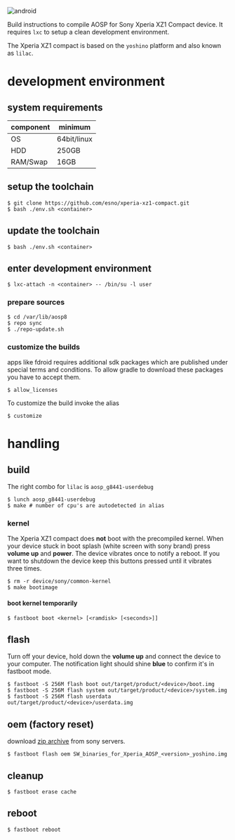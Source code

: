 ![android](https://c1.staticflickr.com/7/6021/5979551591_e61f575354_m_d.jpg "android")

Build instructions to compile AOSP for Sony Xperia XZ1 Compact device.
It requires `lxc` to setup a clean development environment.

The Xperia XZ1 compact is based on the `yoshino` platform and also known as `lilac`.

# development environment

## system requirements

| component | minimum     |
| --------- | ----------- |
| OS        | 64bit/linux |
| HDD       | 250GB       |
| RAM/Swap  | 16GB        |

## setup the toolchain

    $ git clone https://github.com/esno/xperia-xz1-compact.git
    $ bash ./env.sh <container>

## update the toolchain

    $ bash ./env.sh <container>

## enter development environment

    $ lxc-attach -n <container> -- /bin/su -l user

### prepare sources

    $ cd /var/lib/aosp8
    $ repo sync
    $ ./repo-update.sh

### customize the builds

apps like fdroid requires additional sdk packages which are published under special terms and conditions.
To allow gradle to download these packages you have to accept them.

    $ allow_licenses

To customize the build invoke the alias

    $ customize

# handling

## build

The right combo for `lilac` is `aosp_g8441-userdebug`

    $ lunch aosp_g8441-userdebug
    $ make # number of cpu's are autodetected in alias

### kernel

The Xperia XZ1 compact does **not** boot with the precompiled kernel.
When your device stuck in boot splash (white screen with sony brand) press **volume up** and **power**.
The device vibrates once to notify a reboot. If you want to shutdown the device keep this buttons pressed until
it vibrates three times.

    $ rm -r device/sony/common-kernel
    $ make bootimage

#### boot kernel temporarily

    $ fastboot boot <kernel> [<ramdisk> [<seconds>]]

## flash

Turn off your device, hold down the **volume up** and connect the device to your computer.
The notification light should shine **blue** to confirm it's in fastboot mode.

    $ fastboot -S 256M flash boot out/target/product/<device>/boot.img
    $ fastboot -S 256M flash system out/target/product/<device>/system.img
    $ fastboot -S 256M flash userdata out/target/product/<device>/userdata.img

## oem (factory reset)

download [zip archive][aosp8oem] from sony servers.

    $ fastboot flash oem SW_binaries_for_Xperia_AOSP_<version>_yoshino.img


## cleanup

    $ fastboot erase cache

## reboot

    $ fastboot reboot

[aosp8oem]: https://developer.sonymobile.com/downloads/software-binaries/software-binaries-for-aosp-oreo-android-8-kernel-4-4-yoshino/
